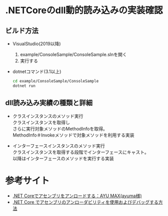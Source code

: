 # .NETCoreのdll動的読み込みの実装確認

## ビルド方法
* VisualStudio(2019以降)
   1. example/ConsoleSample/ConsoleSample.slnを開く
   1. 実行する

* dotnetコマンド(3.1以上)  
    ```sh
    cd example/ConsoleSample/ConsoleSample
    dotnet run
    ```

## dll読み込み実績の種類と詳細
* クラスインスタンスのメソッド実行  
  クラスインスタンスを取得し  
  さらに実行対象メソッドのMethodInfoを取得。  
  MethodInfo＃Invokeメソッドで対象メソッドを利用する実装

* インターフェースインスタンスのメソッド実行  
   クラスインスタンスを取得する段階でインターフェースにキャスト。  
   以降はインターフェースのメソッドを実行する実装


# 参考サイト
* [.NET Coreでアセンブリをアンロードする：AYU MAX(ayuma様)](https://www.ayumax.net/entry/2019/12/10/000000)
* [.NET Core でアセンブリのアンローダビリティを使用およびデバッグする方法](https://docs.microsoft.com/ja-jp/dotnet/standard/assembly/unloadability)
